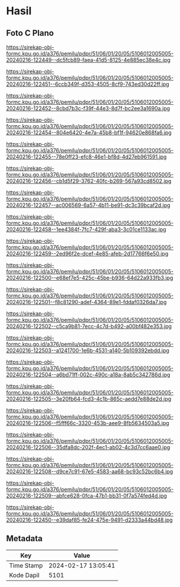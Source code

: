 # Hasil

## Foto C Plano

https://sirekap-obj-formc.kpu.go.id/a376/pemilu/pdpr/51/06/01/20/05/5106012005005-20240216-122449--dc5fcb89-faea-41d5-8125-4e885ec38e4c.jpg

https://sirekap-obj-formc.kpu.go.id/a376/pemilu/pdpr/51/06/01/20/05/5106012005005-20240216-122451--6ccb349f-d353-4505-8cf9-743ed30d22ff.jpg

https://sirekap-obj-formc.kpu.go.id/a376/pemilu/pdpr/51/06/01/20/05/5106012005005-20240216-122452--8cbd7b3c-f39f-44e3-8d7f-bc2ee3a1690a.jpg

https://sirekap-obj-formc.kpu.go.id/a376/pemilu/pdpr/51/06/01/20/05/5106012005005-20240216-122454--804e6420-4e7a-45b8-bf1f-94620e868fa6.jpg

https://sirekap-obj-formc.kpu.go.id/a376/pemilu/pdpr/51/06/01/20/05/5106012005005-20240216-122455--78e0ff23-efc8-46e1-bf8d-4d27eb961591.jpg

https://sirekap-obj-formc.kpu.go.id/a376/pemilu/pdpr/51/06/01/20/05/5106012005005-20240216-122456--cb1d5f29-3762-40fc-b269-567a93cd8502.jpg

https://sirekap-obj-formc.kpu.go.id/a376/pemilu/pdpr/51/06/01/20/05/5106012005005-20240216-122457--ac006569-6a57-4b11-be91-dc3c39bcaf2d.jpg

https://sirekap-obj-formc.kpu.go.id/a376/pemilu/pdpr/51/06/01/20/05/5106012005005-20240216-122458--1ee4384f-7fc7-429f-aba3-3c01ce1133ac.jpg

https://sirekap-obj-formc.kpu.go.id/a376/pemilu/pdpr/51/06/01/20/05/5106012005005-20240216-122459--2ed96f2e-dcef-4e85-afeb-2d17766f6e50.jpg

https://sirekap-obj-formc.kpu.go.id/a376/pemilu/pdpr/51/06/01/20/05/5106012005005-20240216-122500--e68ef7e5-425c-45be-b936-64d22a933fb3.jpg

https://sirekap-obj-formc.kpu.go.id/a376/pemilu/pdpr/51/06/01/20/05/5106012005005-20240216-122501--f8c81290-adef-4364-89e1-fddaf0326da7.jpg

https://sirekap-obj-formc.kpu.go.id/a376/pemilu/pdpr/51/06/01/20/05/5106012005005-20240216-122502--c5ca9b81-7ecc-4c7d-b492-a00bf482e353.jpg

https://sirekap-obj-formc.kpu.go.id/a376/pemilu/pdpr/51/06/01/20/05/5106012005005-20240216-122503--a1241700-1e6b-4531-a140-5b109392ebdd.jpg

https://sirekap-obj-formc.kpu.go.id/a376/pemilu/pdpr/51/06/01/20/05/5106012005005-20240216-122504--a6bd71ff-002c-490c-a18a-8ab5c342786d.jpg

https://sirekap-obj-formc.kpu.go.id/a376/pemilu/pdpr/51/06/01/20/05/5106012005005-20240216-122505--3e20fb64-fcd3-4c1b-865c-aedd7e88de2d.jpg

https://sirekap-obj-formc.kpu.go.id/a376/pemilu/pdpr/51/06/01/20/05/5106012005005-20240216-122506--f5fff66c-3320-453b-aee9-8fb5634503a5.jpg

https://sirekap-obj-formc.kpu.go.id/a376/pemilu/pdpr/51/06/01/20/05/5106012005005-20240216-122506--35dfa8dc-202f-4ec1-ab02-4c3d7cc6aae0.jpg

https://sirekap-obj-formc.kpu.go.id/a376/pemilu/pdpr/51/06/01/20/05/5106012005005-20240216-122508--d9ce7c91-67e5-4583-aa68-bc93c52bc6b4.jpg

https://sirekap-obj-formc.kpu.go.id/a376/pemilu/pdpr/51/06/01/20/05/5106012005005-20240216-122509--abfce628-0fca-47b1-bb31-0f7a574fed4d.jpg

https://sirekap-obj-formc.kpu.go.id/a376/pemilu/pdpr/51/06/01/20/05/5106012005005-20240216-122450--e39daf85-fe24-475e-9491-d2333a44bd48.jpg


## Metadata

| Key        | Value               |
| ---------- | ------------------- |
| Time Stamp | 2024-02-17 13:05:41 |
| Kode Dapil | 5101                |



